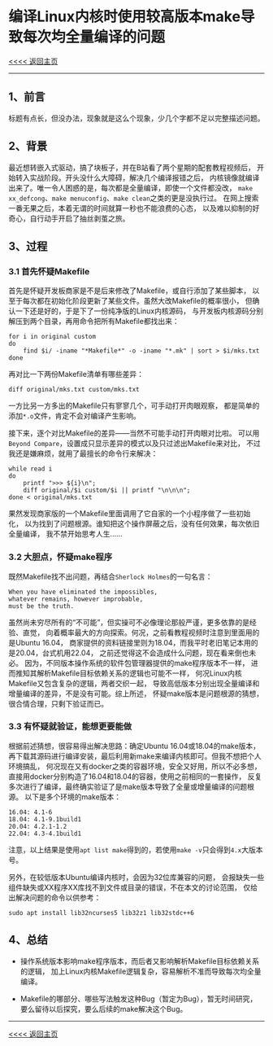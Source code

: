 <meta http-equiv="Content-Type" content="text/html; charset=utf-8">

# 编译Linux内核时使用较高版本make导致每次均全量编译的问题

[<<<< 返回主页](README.md)

---------------------------------------------------------------------------

## 1、前言

标题有点长，但没办法，现象就是这么个现象，少几个字都不足以完整描述问题。

## 2、背景

最近想转嵌入式驱动，搞了块板子，并在B站看了两个星期的配套教程视频后，
开始转入实战阶段。开头没什么大障碍，解决几个编译报错之后，
内核镜像就编译出来了。唯一令人困惑的是，每次都是全量编译，即使一个文件都没改，
`make xx_defcong`、`make menuconfig`、`make clean`之类的更是没执行过。
在网上搜索一番无果之后，本着无谓的时间就算一秒也不能浪费的心态，
以及难以抑制的好奇心，自行动手开启了抽丝剥茧之旅。

## 3、过程

### 3.1 首先怀疑Makefile

首先是怀疑开发板商家是不是后来修改了Makefile，或自行添加了某些脚本，
以至于每次都在初始化阶段更新了某些文件。虽然大改Makefile的概率很小，
但确认一下还是好的，于是下了一份纯净版的Linux内核源码，
与开发板内核源码分别解压到两个目录，再用命令把所有Makefile都找出来：

````
for i in original custom
do
    find $i/ -iname "*Makefile*" -o -iname "*.mk" | sort > $i/mks.txt
done
````

再对比一下两份Makefile清单有哪些差异：

````
diff original/mks.txt custom/mks.txt
````

一方比另一方多出的Makefile只有寥寥几个，可手动打开肉眼观察，
都是简单的添加`*.o`文件，肯定不会对编译产生影响。

接下来，逐个对比Makefile的差异——当然不可能手动打开肉眼对比啦。
可以用`Beyond Compare`，设置成只显示差异的模式以及只过滤出Makefile来对比，
不过我还是嫌麻烦，就用了最擅长的命令行来解决：

````
while read i
do
    printf ">>> ${i}\n";
    diff original/$i custom/$i || printf "\n\n\n";
done < original/mks.txt
````

果然发现商家版的一个Makefile里面调用了它自家的一个小程序做了一些初始化，
以为找到了问题根源。谁知把这个操作屏蔽之后，没有任何效果，每次依旧全量编译，
我不禁开始思考人生……

### 3.2 大胆点，怀疑make程序

既然Makefile找不出问题，再结合`Sherlock Holmes`的一句名言：

````
When you have eliminated the impossibles,
whatever remains, however improbable,
must be the truth.
````

虽然尚未穷尽所有的“不可能”，但实操可不必像理论那般严谨，更多依靠的是经验、直觉，
向着概率最大的方向探索。何况，之前看教程视频时注意到里面用的是Ubuntu 16.04，
商家提供的资料链接里则为18.04，而我平时老旧笔记本用的是20.04，台式机用22.04，
之前还觉得这不会造成什么问题，现在看来倒也未必。
因为，不同版本操作系统的软件包管理器提供的make程序版本不一样，
进而推知其解析Makefile目标依赖关系的逻辑也可能不一样，
何况Linux内核Makefile又包含复杂的逻辑，两者交织一起，
导致高低版本分别出现全量编译和增量编译的差异，不是没有可能。综上所述，
怀疑make版本是问题根源的猜想，很合情合理，只剩下验证而已。

### 3.3 有怀疑就验证，能想更要能做

根据前述猜想，很容易得出解决思路：确定Ubuntu 16.04或18.04的make版本，
再下载其源码进行编译安装，最后利用新make来编译内核即可。但我不想把个人环境搞乱，
何况现在又有docker之类的容器环境，安全又好用，所以不必多想，
直接用docker分别构造了16.04和18.04的容器，使用之前相同的一套操作，
反复多次进行了编译，最终确实验证了是make版本导致了全量或增量编译的问题根源。
以下是多个环境的make版本：

````
16.04: 4.1-6
18.04: 4.1-9.1build1
20.04: 4.2.1-1.2
22.04: 4.3-4.1build1
````

注意，以上结果是使用`apt list make`得到的，若使用`make -v`只会得到`4.x`大版本号。

另外，在较低版本Ubuntu编译内核时，会因为32位库兼容的问题，
会报缺失一些组件缺失或XX程序XX库找不到文件或目录的错误，不在本文的讨论范围，
仅给出解决问题的命令以供参考：

````
sudo apt install lib32ncurses5 lib32z1 lib32stdc++6
````

## 4、总结

* 操作系统版本影响make程序版本，而后者又影响解析Makefile目标依赖关系的逻辑，
加上Linux内核Makefile逻辑复杂，容易解析不准而导致每次均全量编译。

* Makefile的哪部分、哪些写法触发这种Bug（暂定为Bug），暂无时间研究，
要么留待以后探究，要么后续的make解决这个Bug。

---------------------------------------------------------------------------

[<<<< 返回主页](README.md)

